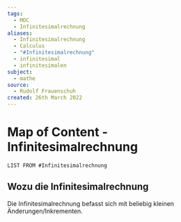 ```yaml
---
tags:
  - MOC
  - Infinitesimalrechnung
aliases:
  - Infinitesimalrechnung
  - Calculus
  - "#Infinitesimalrechnung"
  - infinitesimal
  - infinitesimalen
subject:
  - mathe
source:
  - Rudolf Frauenschuh
created: 26th March 2022
---
```


# Map of Content - Infinitesimalrechnung

```dataview
LIST FROM #Infinitesimalrechnung
```

## Wozu die Infinitesimalrechnung

 Die Infinitesimalrechnung befasst sich mit beliebig kleinen Änderungen/Inkrementen.
 